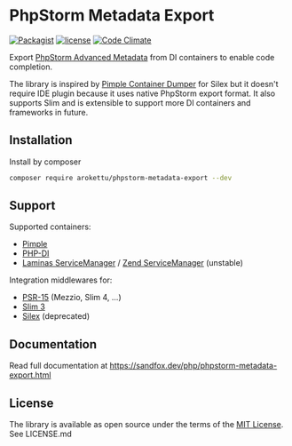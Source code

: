 # PhpStorm Metadata Export

[![Packagist](https://img.shields.io/packagist/v/sandfoxme/phpstorm-metadata-export.svg?style=flat-square)](https://packagist.org/packages/sandfoxme/phpstorm-metadata-export)
[![license](https://img.shields.io/github/license/sandfoxme/phpstorm-metadata-export.svg?style=flat-square)](https://opensource.org/licenses/MIT)
[![Code Climate](https://img.shields.io/codeclimate/maintainability/sandfoxme/phpstorm-metadata-export.svg?style=flat-square)](https://codeclimate.com/github/sandfoxme/phpstorm-metadata-export)

Export [PhpStorm Advanced Metadata] from DI containers to enable code completion.

The library is inspired by [Pimple Container Dumper] for Silex
but it doesn't require IDE plugin because it uses native PhpStorm export format.
It also supports Slim and is extensible to support more DI containers and frameworks in future.

[PhpStorm Advanced Metadata]: https://confluence.jetbrains.com/display/PhpStorm/PhpStorm+Advanced+Metadata
[Pimple Container Dumper]: https://github.com/Sorien/silex-pimple-dumper

## Installation

Install by composer

```sh
composer require arokettu/phpstorm-metadata-export --dev
```

## Support

Supported containers:

* [Pimple]
* [PHP-DI]
* [Laminas ServiceManager] / [Zend ServiceManager] (unstable)

Integration middlewares for:

* [PSR-15] (Mezzio, Slim 4, ...)
* [Slim 3]
* [Silex] (deprecated)

[Pimple]:   https://pimple.symfony.com/
[PHP-DI]:   http://php-di.org/
[Laminas ServiceManager]:   https://docs.laminas.dev/laminas-servicemanager/
[Zend ServiceManager]:      https://docs.zendframework.com/zend-servicemanager/
[Slim 3]:   https://www.slimframework.com/
[Silex]:    https://silex.symfony.com/
[PSR-15]:   https://www.php-fig.org/psr/psr-15/

## Documentation

Read full documentation at <https://sandfox.dev/php/phpstorm-metadata-export.html>

## License

The library is available as open source under the terms of the [MIT License].
See LICENSE.md

[MIT License]: https://opensource.org/licenses/MIT
